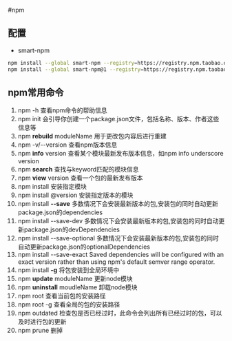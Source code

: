 #npm
## 配置
* smart-npm
```bash
npm install --global smart-npm --registry=https://registry.npm.taobao.org/
npm install --global smart-npm@1 --registry=https://registry.npm.taobao.org/ (windows)
```
## npm常用命令
1. npm -h							查看npm命令的帮助信息
2. npm init						会引导你创建一个package.json文件，包括名称、版本、作者这些信息等
3. npm __rebuild__ moduleName			用于更改包内容后进行重建
4. npm -v/--version					查看npm版本信息
5. npm __info__ <pkg> version			查看某个模块最新发布版本信息，如npm info underscore version
6. npm __search__ <keyword>				查找与keyword匹配的模块信息
7. npm __view__ <pkg> version			查看一个包的最新发布版本
8. npm install <pkg>					安装指定模块
9. npm install <pkg>@version			安装指定版本的模块
10. npm install <pkg> __--save__			多数情况下会安装最新版本的包,安装包的同时自动更新package.json的dependencies
11. npm install <pkg> --save-dev		多数情况下会安装最新版本的包,安装包的同时自动更新package.json的devDependencies
12. npm install <pkg> --save-optional	多数情况下会安装最新版本的包,安装包的同时自动更新package.json的optionalDependencies
13. npm install <pkg> --save-exact		Saved dependencies will be configured with an exact version rather than using npm's default semver range operator.
14. npm install <name> __-g__ 			将包安装到全局环境中
15. npm __update__ moduleName			更新node模块
16. npm __uninstall__ moudleName			卸载node模块
17. npm root						查看当前包的安装路径
18. npm root -g					查看全局的包的安装路径
19. npm outdated					检查包是否已经过时，此命令会列出所有已经过时的包，可以及时进行包的更新
20. npm prune 						删掉
